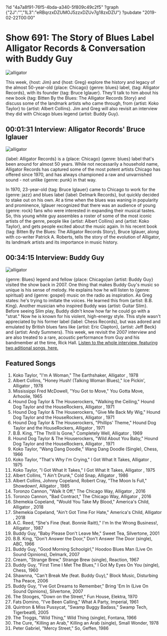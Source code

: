 ?id "4a7a8f91-76f5-4bda-a340-5f809c49c2f5"
?graph {"2J":"","1L3":"eRBqrzxDZUMOJ5zzxDZUv7g18zxDZU"}
?pubdate "2019-02-22T00:00"

# Show 691: The Story of Blues Label Alligator Records & Conversation with Buddy Guy

![alligator](https://static.soundopinions.org/images/2019/alligator.jpeg)

This week, {host: Jim} and {host: Greg} explore the history and legacy of the almost 50-year-old {place: Chicago} {genre: blues} label, {tag: Alligator Records}, with its founder {tag: Bruce Iglauer}. They'll talk to him about his new book {tag: Bitten By the Blues: The Alligator Records Story} and discuss some of the landmark artists who came through, from {artist: Koko Taylor} to {artist: Albert Collins}. Jim and Greg will also revisit an interview they did with Chicago blues legend {artist: Buddy Guy}.


## 00:01:31 Interview: Alligator Records' Bruce Iglauer
![alligator](https://static.soundopinions.org/assets/691/2J0.jpg)

{label: Alligator Records} is a {place: Chicago} {genre: blues} label that's been around for almost 50 years. While not necessarily a household name, Alligator Records has captured some of the most potent artists Chicago has offered since 1970, and has always championed a raw and unvarnished sound - not unlike {genre: punk} in that way.

In 1970, 23-year-old {tag: Bruce Iglauer} came to Chicago to work for the {genre: jazz} and blues label {label: Delmark Records}, but quickly decided to stake out on his own. At a time when the blues was waning in popularity and prominence, Iglauer recognized that there was an audience of young {genre: rock} fans who were interested in expanding their musical tastes. So, this young white guy assembles a roster of some of the most iconic artists of the genre, people like {artist: Albert Collins} and {artist: Koko Taylor}, and gets people excited about the music again. In his recent book {tag: Bitten By the Blues: The Alligator Records Story}, Bruce Iglauer, along with co-writer Patrick A. Roberts, tells the story of the evolution of Alligator, its landmark artists and its importance in music history. 


## 00:34:15 Interview: Buddy Guy
![alligator](https://static.soundopinions.org/assets/691/1L30.jpg)

{genre: Blues} legend and fellow {place: Chicago}an {artist: Buddy Guy} visited the show back in 2007. 
One thing that makes Buddy Guy's music so unique is his sense of melody. He explains how he will listen to {genre: spiritual} and {genre: gospel} music on the radio as inspiration. As Greg states: he's trying to imitate the voices. He learned this from {artist: B.B. King}. Another musician who inspired Buddy was {artist: Guitar Slim}. Before seeing Slim play, Buddy didn't know how far he could go with a "strat." Now he is known for his violent, high-energy style. This style wasn't appreciated by his former label {label: Chess Records}, but was adored and emulated by British blues fans like {artist: Eric Clapton}, {artist: Jeff Beck} and {artist: Andy Summers}. This week, we revisit the 2007 interview and are also treated to a rare, acoustic performance from Guy and his bandmember at the time, Rick Hall. [Listen to the whole interview, featuring two aditional songs, here.](https://www.soundopinions.org/show/58/)


## Featured Songs
1. Koko Taylor, "I'm A Woman," The Earthshaker, Alligator , 1978
1. Albert Collins, "Honey Hush! (Talking Woman Blues)," Ice Pickin', Alligator , 1978
1. Mississippi Fred McDowell, "You Got to Move," You Gotta Move, Arhoolie, 1965
1. Hound Dog Taylor & The Houserockers, "Walking the Ceiling," Hound Dog Taylor and the HouseRockers, Alligator , 1971
1. Hound Dog Taylor & The Houserockers, "Give Me Back My Wig," Hound Dog Taylor and the HouseRockers, Alligator , 1971
1. Hound Dog Taylor & The Houserockers, "Phillips' Theme," Hound Dog Taylor and the HouseRockers, Alligator , 1971
1. B.B. King, "The Thrill Is Gone," Completely Well, Alligator , 1969
1. Hound Dog Taylor & The Houserockers, "Wild About You Baby," Hound Dog Taylor and the HouseRockers, Alligator , 1971
1. Koko Taylor, "Wang Dang Doodle," Wang Dang Doodle (Single), Chess, 1966
1. Koko Taylor, "That's Why I'm Crying," I Got What It Takes, Alligator , 1975
1. Koko Taylor, "I Got What It Takes," I Got What It Takes, Alligator , 1975
1. Albert Collins, "I Ain't Drunk," Cold Snap, Alligator , 1986
1. Albert Collins, Johnny Copeland, Robert Cray, "The Moon Is Full," Showdown!, Alligator , 1985
1. Toronzo Cannon, "Walk It Off," The Chicago Way, Alligator , 2016
1. Toronzo Cannon, "Bad Contract," The Chicago Way, Alligator , 2016
1. Shemekia Copeland, "Would You Take My Blood," America's Child, Alligator , 2018
1. Shemekia Copeland, "Ain't Got Time For Hate," America's Child, Alligator , 2018
1. A.C. Reed, "She's Fine (feat. Bonnie Raitt)," I'm In the Wrong Business!, Alligator , 1987
1. Buddy Guy, "Baby Please Don't Leave Me," Sweet Tea, Silvertone, 2001
1. B.B. King, "Don't Answer the Door," Don't Answer The Door (single), ABC, 1966
1. Buddy Guy, "Good Morning Schoolgirl," Hoodoo Blues Man (Live On Sound Opinions), Delmark, 2007
1. Cream, "Strange Brew," Strange Brew (single), Reaction, 1967
1. Buddy Guy, "First Time I Met The Blues," I Got My Eyes On You (single), Chess, 1960
1. Shawnna, "Can't Break Me (feat. Buddy Guy)," Block Music, Disturbing Tha Peace, 2006
1. Buddy Guy, "I've Got Dreams to Remember," Bring 'Em In (Live On Sound Opinions), Silvertone, 2007
1. The Stooges, "Down on the Street," Fun House, Elektra, 1970
1. Fats Domino, "I've Been Calling," What A Party, Imperial, 1961
1. Quintron & Miss Pussycat, "Swamp Buggy Badass," Swamp Tech, Tigerbeat6, 2005
1. The Troggs, "Wild Thing," Wild Thing (single), Fontana, 1966
1. The Cure, "Killing an Arab," Killing an Arab (single), Small Wonder, 1978
1. Peter Gabriel, "Mercy Street," So, Geffen, 1986